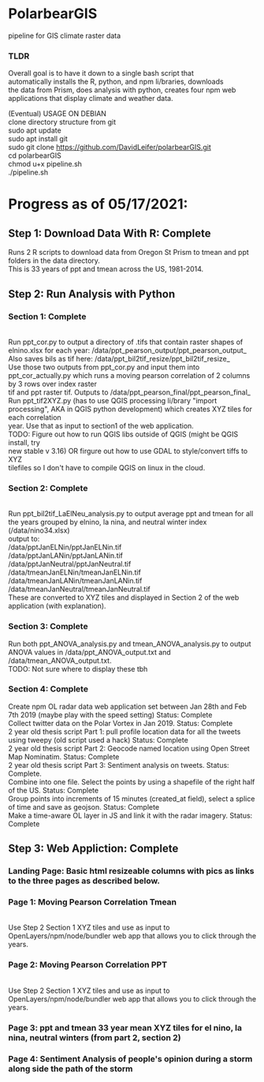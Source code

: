# PolarbearGIS
pipeline for GIS climate raster data </br>

### TLDR
Overall goal is to have it down to a single bash script that </br> automatically installs the R, python, and npm li/braries, downloads </br> the data from Prism, does analysis with python, creates four npm web </br> applications that display climate and weather data. </br>

(Eventual) USAGE ON DEBIAN</br>
clone directory structure from git</br>
sudo apt update</br>
sudo apt install git</br>
sudo git clone https://github.com/DavidLeifer/polarbearGIS.git</br>
cd polarbearGIS</br>
chmod u+x pipeline.sh</br>
./pipeline.sh</br>

# Progress as of 05/17/2021:

## Step 1: Download Data With R: Complete
Runs 2 R scripts to download data from Oregon St Prism to tmean and ppt folders in the data directory. </br>
This is 33 years of ppt and tmean across the US, 1981-2014. </br>

## Step 2: Run Analysis with Python
### Section 1: Complete
</br>
Run ppt_cor.py to output a directory of .tifs that contain raster shapes of elnino.xlsx for each year: /data/ppt_pearson_output/ppt_pearson_output_ </br>
Also saves bils as tif here: /data/ppt_bil2tif_resize/ppt_bil2tif_resize_ </br>
Use those two outputs from ppt_cor.py and input them into ppt_cor_actually.py which runs a moving pearson correlation of 2 columns by 3 rows over index raster </br>
tif and ppt raster tif. Outputs to /data/ppt_pearson_final/ppt_pearson_final_ </br>
Run ppt_tif2XYZ.py (has to use QGIS processing li/brary "import processing", AKA in QGIS python development) which creates XYZ tiles for each correlation </br>
year. Use that as input to section1 of the web application. </br>
TODO: Figure out how to run QGIS libs outside of QGIS (might be QGIS install, try</br> new stable v 3.16) OR firgure out how to use GDAL to style/convert tiffs to XYZ </br>tilefiles so I don't have to compile QGIS on linux in the cloud.</br>

### Section 2: Complete
</br>
Run ppt_bil2tif_LaElNeu_analysis.py to output average ppt and tmean for all the years grouped by elnino, la nina, and neutral winter index (/data/nino34.xlsx) </br> output to: </br>
/data/pptJanELNin/pptJanELNin.tif </br>
/data/pptJanLANin/pptJanLANin.tif </br>
/data/pptJanNeutral/pptJanNeutral.tif </br>
/data/tmeanJanELNin/tmeanJanELNin.tif </br>
/data/tmeanJanLANin/tmeanJanLANin.tif </br>
/data/tmeanJanNeutral/tmeanJanNeutral.tif </br>
These are converted to XYZ tiles and displayed in Section 2 of the web application (with explanation). </br>

### Section 3: Complete
Run both ppt_ANOVA_analysis.py and tmean_ANOVA_analysis.py to output ANOVA values in /data/ppt_ANOVA_output.txt and /data/tmean_ANOVA_output.txt. </br>
TODO: Not sure where to display these tbh</br>

### Section 4: Complete
Create npm OL radar data web application set between Jan 28th and Feb 7th 2019 (maybe play with the speed setting) Status: Complete </br>
Collect twitter data on the Polar Vortex in Jan 2019. Status: Complete </br>
2 year old thesis script Part 1: pull profile location data for all the tweets using tweepy (old script used a hack) Status: Complete </br>
2 year old thesis script Part 2: Geocode named location using Open Street Map Nominatim. Status: Complete </br>
2 year old thesis script Part 3: Sentiment analysis on tweets. Status: Complete. </br>
Combine into one file. Select the points by using a shapefile of the right half of the US. Status: Complete </br>
Group points into increments of 15 minutes (created_at field), select a splice of time and save as geojson. Status: Complete </br>
Make a time-aware OL layer in JS and link it with the radar imagery. Status: Complete </br>


## Step 3: Web Appliction: Complete
### Landing Page: Basic html resizeable columns with pics as links to the three pages as described below.
### Page 1: Moving Pearson Correlation Tmean
</br>Use Step 2 Section 1 XYZ tiles and use as input to OpenLayers/npm/node/bundler web app that allows you to click through the years.
### Page 2: Moving Pearson Correlation PPT
</br>Use Step 2 Section 1 XYZ tiles and use as input to OpenLayers/npm/node/bundler web app that allows you to click through the years. </br>
### Page 3: ppt and tmean 33 year mean XYZ tiles for el nino, la nina, neutral winters (from part 2, section 2)
### Page 4: Sentiment Analysis of people's opinion during a storm along side the path of the storm


